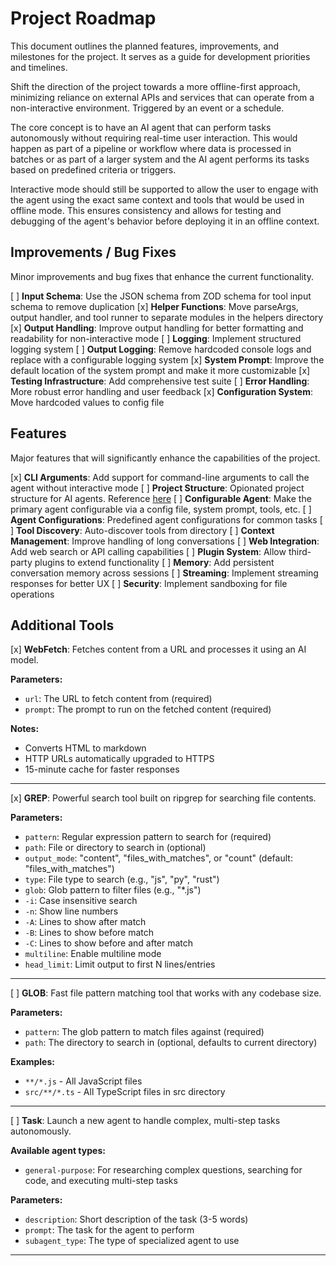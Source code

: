 # Project Roadmap

This document outlines the planned features, improvements, and milestones for the project. It serves as a guide for development priorities and timelines.

Shift the direction of the project towards a more offline-first approach, minimizing reliance on external APIs and services that can operate from a non-interactive environment.  Triggered by an event or a schedule.  

The core concept is to have an AI agent that can perform tasks autonomously without requiring real-time user interaction.   This would happen as part of a pipeline or workflow where data is processed in batches or as part of a larger system and the AI agent performs its tasks based on predefined criteria or triggers.

Interactive mode should still be supported to allow the user to engage with the agent using the exact same context and tools that would be used in offline mode.   This ensures consistency and allows for testing and debugging of the agent's behavior before deploying it in an offline context.

## Improvements / Bug Fixes

Minor improvements and bug fixes that enhance the current functionality.

[ ] **Input Schema**: Use the JSON schema from ZOD schema for tool input schema to remove duplication
[x] **Helper Functions**: Move parseArgs, output handler, and tool runner to separate modules in the helpers directory
[x] **Output Handling**: Improve output handling for better formatting and readability for non-interactive mode
[ ] **Logging**: Implement structured logging system
[ ] **Output Logging**: Remove hardcoded console logs and replace with a configurable logging system
[x] **System Prompt**: Improve the default location of the system prompt and make it more customizable
[x] **Testing Infrastructure**: Add comprehensive test suite
[ ] **Error Handling**: More robust error handling and user feedback
[x] **Configuration System**: Move hardcoded values to config file

## Features

Major features that will significantly enhance the capabilities of the project.

[x] **CLI Arguments**: Add support for command-line arguments to call the agent without interactive mode
[ ] **Project Structure**: Opionated project structure for AI agents.  Reference [here](https://x.com/trq212/status/1944877527044120655)
[ ] **Configurable Agent**: Make the primary agent configurable via a config file, system prompt, tools, etc.
[ ] **Agent Configurations**: Predefined agent configurations for common tasks
[ ] **Tool Discovery**: Auto-discover tools from directory
[ ] **Context Management**: Improve handling of long conversations
[ ] **Web Integration**: Add web search or API calling capabilities
[ ] **Plugin System**: Allow third-party plugins to extend functionality
[ ] **Memory**: Add persistent conversation memory across sessions
[ ] **Streaming**: Implement streaming responses for better UX
[ ] **Security**: Implement sandboxing for file operations

## Additional Tools

[x] **WebFetch**: Fetches content from a URL and processes it using an AI model.

**Parameters:**
- `url`: The URL to fetch content from (required)
- `prompt`: The prompt to run on the fetched content (required)

**Notes:**
- Converts HTML to markdown
- HTTP URLs automatically upgraded to HTTPS
- 15-minute cache for faster responses

---

[x] **GREP**: Powerful search tool built on ripgrep for searching file contents.

**Parameters:**
- `pattern`: Regular expression pattern to search for (required)
- `path`: File or directory to search in (optional)
- `output_mode`: "content", "files_with_matches", or "count" (default: "files_with_matches")
- `type`: File type to search (e.g., "js", "py", "rust")
- `glob`: Glob pattern to filter files (e.g., "*.js")
- `-i`: Case insensitive search
- `-n`: Show line numbers
- `-A`: Lines to show after match
- `-B`: Lines to show before match
- `-C`: Lines to show before and after match
- `multiline`: Enable multiline mode
- `head_limit`: Limit output to first N lines/entries

---

[ ] **GLOB**: Fast file pattern matching tool that works with any codebase size.

**Parameters:**
- `pattern`: The glob pattern to match files against (required)
- `path`: The directory to search in (optional, defaults to current directory)

**Examples:**
- `**/*.js` - All JavaScript files
- `src/**/*.ts` - All TypeScript files in src directory

---

[ ] **Task**:  Launch a new agent to handle complex, multi-step tasks autonomously.

**Available agent types:**
- `general-purpose`: For researching complex questions, searching for code, and executing multi-step tasks

**Parameters:**
- `description`: Short description of the task (3-5 words)
- `prompt`: The task for the agent to perform
- `subagent_type`: The type of specialized agent to use

---

